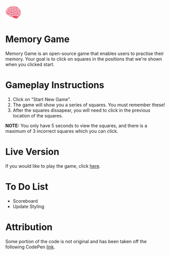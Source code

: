 <img src="https://github.com/Martin-Zurek/MemoryGame/blob/main/assets/icon.png" width="50" height="50">

# Memory Game

Memory Game is an open-source game that enables users to practise their memory. Your goal is to click on squares in the positions that we're shown when you clicked start.

# Gameplay Instructions

1. Click on "Start New Game".
2. The game will show you a series of squares. You must remember these!
3. After the squares dissapear, you will need to click in the previous location of the squares.

<b>NOTE:</b> You only have 5 seconds to view the squares, and there is a maximum of 3 incorrect squares which you can click.

# Live Version

If you would like to play the game, click [here](https://martin-zurek.github.io/MemoryGame/).

# To Do List

* Scoreboard
* Update Styling

# Attribution

Some portion of the code is not original and has been taken off the following CodePen [link](https://codepen.io/torbenxxx/pen/MWJBzWP).
